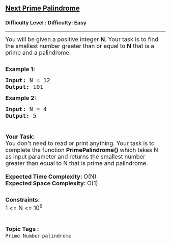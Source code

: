 <h2><a href="https://www.geeksforgeeks.org/problems/next-prime-palindrome4153/1">Next Prime Palindrome</a></h2><h3>Difficulty Level : Difficulty: Easy</h3><hr><div class="problems_problem_content__Xm_eO"><p><span style="font-size: 18px;">You will be given a positive integer <strong>N</strong>. Your task is to find the smallest number greater than or equal to <strong>N</strong> that is a prime and a palindrome.</span><br>&nbsp;</p>
<p><span style="font-size: 18px;"><strong>Example 1:</strong></span></p>
<pre><span style="font-size: 18px;"><strong>Input: </strong>N = 12
<strong>Output: </strong>101
</span></pre>
<p><span style="font-size: 18px;"><strong>Example 2:</strong></span></p>
<pre><span style="font-size: 18px;"><strong>Input: </strong>N = 4
<strong>Output: </strong>5
</span></pre>
<p>&nbsp;</p>
<p><span style="font-size: 18px;"><strong>Your Task:</strong><br>You don't need to read or print anything. Your task is to complete the function&nbsp;<strong>PrimePalindrome()</strong>&nbsp;which takes N as input parameter and returns the smallest number greater than equal to N that is prime and palindrome.<br><br><strong>Expected Time Complexity:&nbsp;</strong>O(N)<br><strong>Expected Space Complexity:&nbsp;</strong>O(1)</span><br>&nbsp;</p>
<p><span style="font-size: 18px;"><strong>Constraints:</strong><br>1 &lt;= N &lt;= 10<sup>6</sup></span></p></div><br><p><span style=font-size:18px><strong>Topic Tags : </strong><br><code>Prime Number</code>&nbsp;<code>palindrome</code>&nbsp;